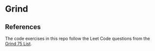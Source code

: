 # Grind

## References

The code exercises in this repo follow the Leet Code questions from the [Grind 75 List](https://www.techinterviewhandbook.org/grind75).
